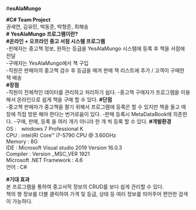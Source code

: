 #**esAlaMungo**  

**#C# Team Project**  
권세연, 김유민, 박동준, 박형준, 최해송    
**# YesAlaMungo 프로그램이란?**  
**#온라인 + 오프라인 중고 서점 시스템 프로그램**     
-핀매자는 중고책 정보, 원하는 등급을 YesAlaMungo 시스템에  등록 후 책을 서점에 전달    
-구매자는 YesAlaMungo에서 책 구입   
-직원은 판매자의 중고책 검수 후 등급을 매겨 판매 책 리스트에 추가 / 고객이 구매한 책 배송    
**#장점**  
-직원이 전체적인 데이터를 관리하고 처리하기 쉽다. 
-중고책 구매자가 프로그램을 이용해서 온라인으로 쉽게 책을 구매 할 수 있다. 
**#단점**  
-중고책 판매자가 중고책을 팔기 위해서 프로그램에 등록은 할 수 있지만 책을 들고 매장에 직접 방문 해야 한다는 번거로움이 있다. 
-판매 등록시 MetaDataBook에 의존한다. 
-구매, 판매, 등록 을 여러 개가 아니라 한 개 씩 등록 할 수 있다. 
**#개발환경**   
OS :　windows 7 Professional K   
CPU : intel(R) Core™ i7-5790 CPU @ 3.60GHz  
Memory : 8G   
IDE : Microsoft Visual studio 2019 Version 16.0.3  
Compiler : Version _MSC_VER 1921  
Microsoft .NET Framework : 4.6  
언어 : C#   

**#기대 효과**  
본 프로그램을 통하여 중고서적 정보의 CRUD를 보다 쉽게 관리할 수 있다.  
책의 행 정보를 더블 클릭하여 가격 및 등급, 상태 등 여러 정보를 띄어주어 편언한 검색이 가능하다.  
